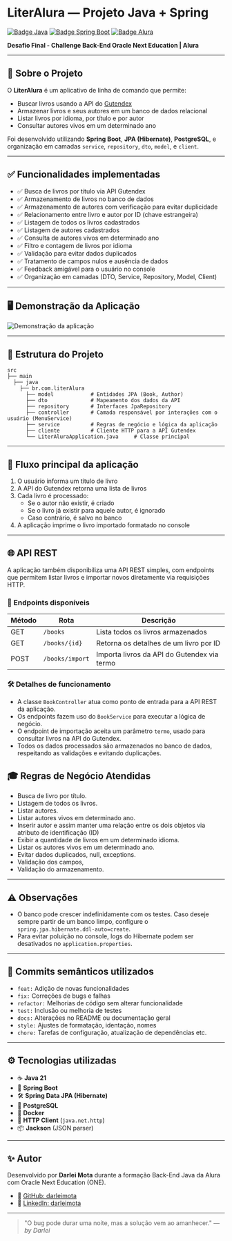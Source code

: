 # LiterAlura — Projeto Java + Spring

[![Badge Java](https://img.shields.io/badge/Java-%23ED8B00.svg?style=for-the-badge&logo=java&logoColor=white)](https://docs.oracle.com/javase/8/docs/)
[![Badge Spring Boot](https://img.shields.io/badge/Spring_Boot-6DB33F?style=for-the-badge&logo=spring-boot&logoColor=white)](https://spring.io/projects/spring-boot)
[![Badge Alura](https://img.shields.io/badge/Alura-blue?style=for-the-badge&logo=aluratechnologies&logoColor=white)](https://www.alura.com.br)

**Desafio Final - Challenge Back-End Oracle Next Education | Alura**

---
## 📖 Sobre o Projeto

O **LiterAlura** é um aplicativo de linha de comando que permite:

- Buscar livros usando a API do [Gutendex](https://gutendex.com/)
- Armazenar livros e seus autores em um banco de dados relacional
- Listar livros por idioma, por título e por autor
- Consultar autores vivos em um determinado ano

Foi desenvolvido utilizando **Spring Boot**, **JPA (Hibernate)**, **PostgreSQL**, e organização em camadas `service`, `repository`, `dto`, `model`, e `client`.

---

## ✅ Funcionalidades implementadas

- ✅ Busca de livros por título via API Gutendex
- ✅ Armazenamento de livros no banco de dados
- ✅ Armazenamento de autores com verificação para evitar duplicidade
- ✅ Relacionamento entre livro e autor por ID (chave estrangeira)
- ✅ Listagem de todos os livros cadastrados
- ✅ Listagem de autores cadastrados
- ✅ Consulta de autores vivos em determinado ano
- ✅ Filtro e contagem de livros por idioma
- ✅ Validação para evitar dados duplicados
- ✅ Tratamento de campos nulos e ausência de dados
- ✅ Feedback amigável para o usuário no console
- ✅ Organização em camadas (DTO, Service, Repository, Model, Client)

---

## 🖥️ Demonstração da Aplicação

![Demonstração da aplicação](docs/demo.gif)

---

## 📂 Estrutura do Projeto

```
src
├── main
  ├── java
    ├── br.com.literAlura
      ├── model            # Entidades JPA (Book, Author)
      ├── dto              # Mapeamento dos dados da API
      ├── repository       # Interfaces JpaRepository
      ├── controller       # Camada responsável por interações com o usuário (MenuService)
      ├── service          # Regras de negócio e lógica da aplicação
      ├── cliente          # Cliente HTTP para a API Gutendex
      └── LiterAluraApplication.java     # Classe principal
```
---

## 🔄 Fluxo principal da aplicação

1. O usuário informa um título de livro
2. A API do Gutendex retorna uma lista de livros
3. Cada livro é processado:
   - Se o autor não existir, é criado
   - Se o livro já existir para aquele autor, é ignorado
   - Caso contrário, é salvo no banco
4. A aplicação imprime o livro importado formatado no console

---

## 🌐 API REST

A aplicação também disponibiliza uma API REST simples, com endpoints que permitem listar livros e importar novos diretamente via requisições HTTP.

### 📘 Endpoints disponíveis

| Método | Rota                 | Descrição                                  |
|--------|----------------------|---------------------------------------------|
| GET    | `/books`             | Lista todos os livros armazenados           |
| GET    | `/books/{id}`        | Retorna os detalhes de um livro por ID      |
| POST   | `/books/import`      | Importa livros da API do Gutendex via termo |

### 🛠️ Detalhes de funcionamento

- A classe `BookController` atua como ponto de entrada para a API REST da aplicação.
- Os endpoints fazem uso do `BookService` para executar a lógica de negócio.
- O endpoint de importação aceita um parâmetro `termo`, usado para consultar livros na API do Gutendex.
- Todos os dados processados são armazenados no banco de dados, respeitando as validações e evitando duplicações.

## 🎓 Regras de Negócio Atendidas

- Busca de livro por título.
- Listagem de todos os livros.
- Listar autores.
- Listar autores vivos em determinado ano.
- Inserir autor e assim manter uma relação entre os dois objetos via atributo de identificação (ID)
- Exibir a quantidade de livros em um determinado idioma.
- Listar os autores vivos em um determinado ano.
- Evitar dados duplicados, null, exceptions. 
- Validação dos campos, 
- Validação do armazenamento.

---
## ⚠️ Observações

- O banco pode crescer indefinidamente com os testes. Caso deseje sempre partir de um banco limpo, configure o `spring.jpa.hibernate.ddl-auto=create`.
- Para evitar poluição no console, logs do Hibernate podem ser desativados no `application.properties`.
---

## 💬 Commits semânticos utilizados

- `feat:` Adição de novas funcionalidades
- `fix:` Correções de bugs e falhas
- `refactor:` Melhorias de código sem alterar funcionalidade
- `test:` Inclusão ou melhoria de testes
- `docs:` Alterações no README ou documentação geral
- `style:` Ajustes de formatação, identação, nomes
- `chore:` Tarefas de configuração, atualização de dependências etc.

---
## ⚙️ Tecnologias utilizadas

- ☕ **Java 21**
- 🚀 **Spring Boot**
- 🛠️ **Spring Data JPA (Hibernate)**
- 🐘 **PostgreSQL**
- 🐳 **Docker**
- 🔗 **HTTP Client** (`java.net.http`)
- 📦 **Jackson** (JSON parser)

---

## ✨ Autor

Desenvolvido por **Darlei Mota** durante a formação Back-End Java da Alura com Oracle Next Education (ONE).

- 🔗 [GitHub: darleimota](https://github.com/darleimota)
- 💼 [LinkedIn: darleimota](https://www.linkedin.com/in/darleimota)

---

> "O bug pode durar uma noite, mas a solução vem ao amanhecer." — *by Darlei*